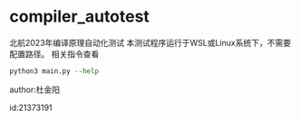 # compiler_autotest
北航2023年编译原理自动化测试
本测试程序运行于WSL或Linux系统下，不需要配置路径。
相关指令查看
```python
python3 main.py --help
```

author:杜金阳

id:21373191
